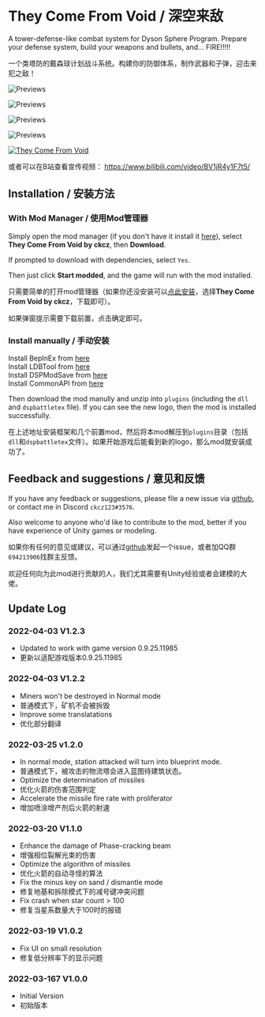 ﻿# They Come From Void / 深空来敌

A tower-defense-like combat system for Dyson Sphere Program. Prepare your defense system, build your weapons and bullets, and... FIRE!!!!!

一个类塔防的戴森球计划战斗系统。构建你的防御体系，制作武器和子弹，迎击来犯之敌！

![Previews](https://raw.githubusercontent.com/ckcz123/DSP_Battle/master/previews/1.png)

![Previews](https://raw.githubusercontent.com/ckcz123/DSP_Battle/master/previews/2.jpg)

![Previews](https://raw.githubusercontent.com/ckcz123/DSP_Battle/master/previews/3.png)

![Previews](https://raw.githubusercontent.com/ckcz123/DSP_Battle/master/previews/4.png)

[![They Come From Void](https://raw.githubusercontent.com/ckcz123/DSP_Battle/master/previews/youtube.jpg)](https://www.youtube.com/watch?v=-EKDXbIcm_E "They Come From Void")

或者可以在B站查看宣传视频： https://www.bilibili.com/video/BV1jR4y1F7t5/

## Installation / 安装方法

### With Mod Manager / 使用Mod管理器

Simply open the mod manager (if you don't have it install it [here](https://dsp.thunderstore.io/package/ebkr/r2modman/)), select **They Come From Void by ckcz**, then **Download**.

If prompted to download with dependencies, select `Yes`.

Then just click **Start modded**, and the game will run with the mod installed.

只需要简单的打开mod管理器（如果你还没安装可以[点此安装](https://dsp.thunderstore.io/package/ebkr/r2modman/)，选择**They Come From Void by ckcz**，下载即可）。

如果弹窗提示需要下载前置，点击确定即可。

### Install manually / 手动安装

Install BepInEx from [here](https://dsp.thunderstore.io/package/xiaoye97/BepInEx/)<br/>
Install LDBTool from [here](https://dsp.thunderstore.io/package/xiaoye97/LDBTool/)<br/>
Install DSPModSave from [here](https://dsp.thunderstore.io/package/CommonAPI/DSPModSave/)<br/>
Install CommonAPI from [here](https://dsp.thunderstore.io/package/CommonAPI/CommonAPI/)<br/>


Then download the mod manully and unzip into `plugins` (including the `dll` and `dspbattletex` file). If you can see the new logo, then the mod is installed successfully.

在上述地址安装框架和几个前置mod，然后将本mod解压到`plugins`目录（包括`dll`和`dspbattletex`文件）。如果开始游戏后能看到新的logo，那么mod就安装成功了。

## Feedback and suggestions / 意见和反馈

If you have any feedback or suggestions, please file a new issue via [github](https://github.com/ckcz123/DSP_Battle), or contact me in Discord `ckcz123#3576`.

Also welcome to anyone who'd like to contribute to the mod, better if you have experience of Unity games or modeling.

如果你有任何的意见或建议，可以通过[github](https://github.com/ckcz123/DSP_Battle)发起一个issue，或者加QQ群`694213906`找群主反馈。

欢迎任何向为此mod进行贡献的人，我们尤其需要有Unity经验或者会建模的大佬。

## Update Log

### 2022-04-03 V1.2.3

 - Updated to work with game version 0.9.25.11985
 - 更新以适配游戏版本0.9.25.11985

### 2022-04-03 V1.2.2

 - Miners won't be destroyed in Normal mode
 - 普通模式下，矿机不会被拆毁
 - Improve some translatations
 - 优化部分翻译

### 2022-03-25 v1.2.0

 - In normal mode, station attacked will turn into blueprint mode.
 - 普通模式下，被攻击的物流塔会进入蓝图待建筑状态。
 - Optimize the determination of missiles
 - 优化火箭的伤害范围判定
 - Accelerate the missile fire rate with proliferator
 - 增加喷涂增产剂后火箭的射速

### 2022-03-20 V1.1.0

 - Enhance the damage of Phase-cracking beam
 - 增强相位裂解光束的伤害
 - Optimize the algorithm of missiles
 - 优化火箭的自动寻怪的算法
 - Fix the minus key on sand / dismantle mode
 - 修复地基和拆除模式下的减号键冲突问题
 - Fix crash when star count > 100
 - 修复当星系数量大于100时的报错

### 2022-03-19 V1.0.2

 - Fix UI on small resolution
 - 修复低分辨率下的显示问题

### 2022-03-167 V1.0.0
 - Initial Version
 - 初始版本

